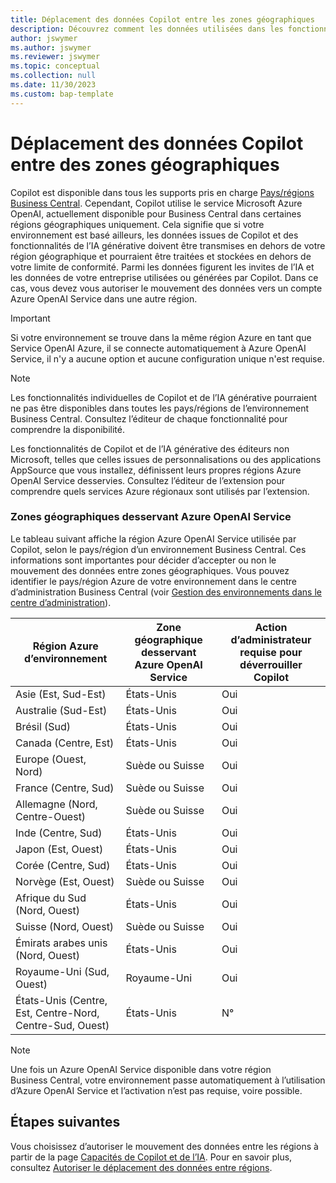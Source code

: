 ```yaml
---
title: Déplacement des données Copilot entre les zones géographiques
description: Découvrez comment les données utilisées dans les fonctionnalités de copilote dans Dynamics 365 Business Central se déplacent dans les zones géographiques où le service Azure OpenAI n’est pas disponible par défaut.
author: jswymer
ms.author: jswymer
ms.reviewer: jswymer
ms.topic: conceptual
ms.collection: null
ms.date: 11/30/2023
ms.custom: bap-template
---
```


# <a name="copilot-data-movement-across-geographies"></a>Déplacement des données Copilot entre des zones géographiques

Copilot est disponible dans tous les supports pris en charge [Pays/régions Business Central](/dynamics365/business-central/dev-itpro/compliance/apptest-countries-and-translations). Cependant, Copilot utilise le service Microsoft Azure OpenAI, actuellement disponible pour Business Central dans certaines régions géographiques uniquement. Cela signifie que si votre environnement est basé ailleurs, les données issues de Copilot et des fonctionnalités de l’IA générative doivent être transmises en dehors de votre région géographique et pourraient être traitées et stockées en dehors de votre limite de conformité. Parmi les données figurent les invites de l’IA et les données de votre entreprise utilisées ou générées par Copilot. Dans ce cas, vous devez vous autoriser le mouvement des données vers un compte Azure OpenAI Service dans une autre région. <!--For a list of geographies, refer to the [Azure OpenAI Service geographies](#azure-openai-service-geographies) section that follows.-->

> [!IMPORTANT]
> Si votre environnement se trouve dans la même région Azure en tant que Service OpenAI Azure, il se connecte automatiquement à Azure OpenAI Service, il n'y a aucune option et aucune configuration unique n'est requise.

> [!NOTE]
> Les fonctionnalités individuelles de Copilot et de l’IA générative pourraient ne pas être disponibles dans toutes les pays/régions de l’environnement Business Central. Consultez l’éditeur de chaque fonctionnalité pour comprendre la disponibilité.
> 
> Les fonctionnalités de Copilot et de l’IA générative des éditeurs non Microsoft, telles que celles issues de personnalisations ou des applications AppSource que vous installez, définissent leurs propres régions Azure OpenAI Service desservies. Consultez l’éditeur de l’extension pour comprendre quels services Azure régionaux sont utilisés par l’extension. 

### <a name="azure-openai-service-geographies"></a>Zones géographiques desservant Azure OpenAI Service

Le tableau suivant affiche la région Azure OpenAI Service utilisée par Copilot, selon le pays/région d’un environnement Business Central. Ces informations sont importantes pour décider d’accepter ou non le mouvement des données entre zones géographiques. Vous pouvez identifier le pays/région Azure de votre environnement dans le centre d’administration Business Central (voir [Gestion des environnements dans le centre d’administration](/dynamics365/business-central/dev-itpro/administration/tenant-admin-center-environments)).

| Région Azure d’environnement| Zone géographique desservant Azure OpenAI Service|Action d’administrateur requise pour déverrouiller Copilot| 
| - | - | - |
|Asie (Est, Sud-Est) |États-Unis|Oui|
|Australie (Sud-Est)| États-Unis |Oui |
|Brésil (Sud) |États-Unis|Oui|
|Canada (Centre, Est)|États-Unis|Oui|
|Europe (Ouest, Nord)| Suède ou Suisse |Oui|
|France (Centre, Sud)| Suède ou Suisse |Oui|
|Allemagne (Nord, Centre-Ouest)| Suède ou Suisse |Oui|
|Inde (Centre, Sud)|États-Unis|Oui|
|Japon (Est, Ouest)|États-Unis|Oui|
|Corée (Centre, Sud)|États-Unis|Oui|
|Norvège (Est, Ouest)|Suède ou Suisse |Oui|
|Afrique du Sud (Nord, Ouest)|États-Unis|Oui|
|Suisse (Nord, Ouest) |Suède ou Suisse |Oui|
|Émirats arabes unis (Nord, Ouest)|États-Unis|Oui|
|Royaume-Uni (Sud, Ouest)|Royaume-Uni|Oui|
|États-Unis (Centre, Est, Centre-Nord, Centre-Sud, Ouest) |États-Unis|N°|

> [!NOTE]
> Une fois un Azure OpenAI Service disponible dans votre région Business Central, votre environnement passe automatiquement à l’utilisation d’Azure OpenAI Service et l’activation n’est pas requise, voire possible.  
<!--

BC geos base on https://dynamics.microsoft.com/en-us/availability-reports/georeport/
case "AUSTRALIAEAST":
            case "AUSTRALIASOUTHEAST":
                return new CapiRegion("au", 2);
            case "BRAZILSOUTH":
                return new CapiRegion("br", 2);
            case "CANADACENTRAL":
            case "CANADAEAST":
                return new CapiRegion("ca", 2);
            case "CENTRALINDIA":
            case "SOUTHINDIA":
                return new CapiRegion("in", 1);
            case "EASTASIA":
                return new CapiRegion("as", 2);
            case "EASTUS":
            case "EASTUS2":
            case "SOUTHCENTRALUS":
            case "CENTRALUS":
            case "NORTHCENTRALUS":
            case "WESTUS":
            case "US":
                return new CapiRegion("us", 9, HasGpt4InGeo: true, HasTurboInGeo: true);
            case "FRANCECENTRAL":
            case "FRANCESOUTH":
                return new CapiRegion("fr", 1);
            case "GERMANYNORTH":
            case "GERMANYWESTCENTRAL":
                return new CapiRegion("de", 1);
            case "JAPANEAST":
            case "JAPANWEST":
                return new CapiRegion("jp", 1);
            case "KOREACENTRAL":
            case "KOREASOUTH":
                return new CapiRegion("kr", 1);
            case "NORWAYEAST":
            case "NORWAYWEST":
                return new CapiRegion("no", 1);
            case "SOUTHAFRICANORTH":
            case "SOUTHWESTAFRICA":
                return new CapiRegion("za", 1);
            case "SOUTHEASTASIA":
                return new CapiRegion("sg", 1);
            case "SWITZERLANDNORTH":
            case "SWITZERLANDWEST":
                return new CapiRegion("ch", 1, HasTurboInGeo: true);
            case "UKSOUTH":
            case "UKWEST":
                return new CapiRegion("uk", 2);
            case "NORTHEUROPE":
            case "WESTEUROPE":
                return new CapiRegion("eu", 10);
            case "UAENORTH":
            case "UAECENTRAL":
                return new CapiRegion("ae", 1);

-->

## <a name="next-steps"></a>Étapes suivantes

Vous choisissez d’autoriser le mouvement des données entre les régions à partir de la page [Capacités de Copilot et de l’IA](https://businesscentral.dynamics.com/?page=7775). Pour en savoir plus, consultez [Autoriser le déplacement des données entre régions](enable-ai.md#allow-data-movement-across-geographies).

